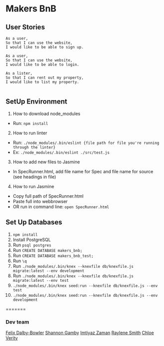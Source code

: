 # Makers BnB

## User Stories
```
As a user,
So that I can use the website,
I would like to be able to sign up.

As a user,
So that I can use the website,
I would like to be able to login.

As a lister,
So that I can rent out my property,
I would like to list my property.


```

## SetUp Environment
1. How to download node_modules
- Run: `npm install`

2. How to run linter
- Run: `./node_modules/.bin/eslint {file path for file you're running through the linter}`
- Ex: `./node_modules/.bin/eslint ./src/test.js`

3. How to add new files to Jasmine
- In SpecRunner.html, add file name for Spec and file name for source (see headings in file)

4. How to run Jasmine
- Copy full path of SpecRunner.html
- Paste full into webbrowser
- OR run in command line: `open SpecRunner.html`

## Set Up Databases
1. `npm install`
2. Install PostgreSQL
3. Run `psql postgres`
4. Run `CREATE DATABASE makers_bnb;`
5. Run `CREATE DATABASE makers_bnb_test;`
6. Run `\q`
7. Run `./node_modules/.bin/knex --knexfile db/knexfile.js migrate:latest --env development`
8. Run `./node_modules/.bin/knex --knexfile db/knexfile.js migrate:latest --env test`
9. `./node_modules/.bin/knex seed:run --knexfile db/knexfile.js --env test`
10. `./node_modules/.bin/knex seed:run --knexfile db/knexfile.js --env development`

=======
### Dev team

[Felix Dalby-Bowler](https://github.com/felixjtdb)
[Shannon Gamby](https://github.com/shannongamby)
[Imtiyaz Zaman](https://github.com/imtiyazzaman1)
[Raylene Smith](https://github.com/rsmith88)
[Chloe Verity](https://github.com/chloeverity)
